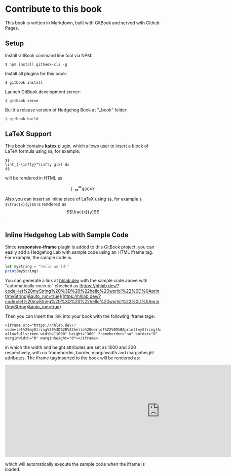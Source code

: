 # Contribute to this book

This book is written in Markdown, built with GitBook and served with Github Pages.

## Setup

Install GitBook command line tool via NPM:

```
$ npm install gitbook-cli -g
```

Install all plugins for this book:

```
$ gitbook install
```

Launch GitBook development server:

```
$ gitbook serve
```

Build a release version of Hedgehog Book at "_book" folder:

```
$ gitbook build
```

## LaTeX Support

This book contains **katex** plugin, which allows user to insert a block of LaTeX formula using ```$​$```, for example:

```
$​$
\int_{-\infty}^\infty g(x) dx
$​$
```

will be rendered in HTML as

$$
\int_{-\infty}^\infty g(x) dx
$$

Also you can insert an inline piece of LaTeX using ```$​$```, for example ```$​$\frac{x}{y}$​$``` is rendered as
$$\frac{x}{y}$$.

## Inline Hedgehog Lab with Sample Code

Since **responsive-iframe** plugin is added to this GitBook project, you can easily add a Hedgehog Lab with sample code
using an HTML iframe tag. For example, the sample code is:

```js
let myString = "hello world!"
print(myString)
```

You can generate a link at [hhlab.dev](https://hhlab.dev) with the sample code above with "automatically execute"
checked
as [https://hhlab.dev/?code=let%20myString%20%3D%20%22hello%20world!%22%0D%0Aprint(myString)&auto_run=true](https://hhlab.dev/?code=let%20myString%20%3D%20%22hello%20world!%22%0D%0Aprint(myString)&auto_run=true)
.

Then you can insert the link into your book with the following iframe tage:

```
<iframe src="https://hhlab.dev/?code=let%20myString%20%3D%20%22hello%20world!%22%0D%0Aprint(myString)&auto_run=true" allowfullscreen width="1000" height="300" frameborder="no" border="0" marginwidth="0" marginheight="0"></iframe>
```

in which the width and height attributes are set as 1000 and 300 respectively, with no frameborder, border, marginwidth
and marginheight attributes. The iframe tag inserted to the book will be rendered as:

<iframe src="https://hhlab.dev/?code=let%20myString%20%3D%20%22hello%20world!%22%0D%0Aprint(myString)&auto_run=true" allowfullscreen width="1000" height="300" frameborder="no" border="0" marginwidth="0" marginheight="0"></iframe>

which will automatically execute the sample code when the iframe is loaded.
